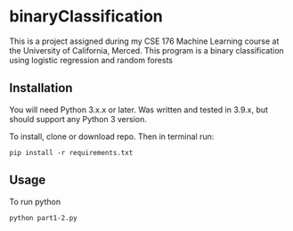 # binaryClassification

This is a project assigned during my CSE 176 Machine Learning course
at the University of California, Merced. This program is a binary 
classification using logistic regression and random forests

## Installation

You will need Python 3.x.x or later. Was written and tested in 3.9.x, 
but should support any Python 3 version.

To install, clone or download repo. Then in terminal run:
```
pip install -r requirements.txt
```
## Usage

To run python
```
python part1-2.py
```